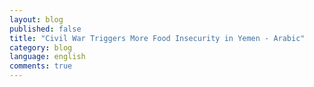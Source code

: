 ```yaml
---
layout: blog
published: false
title: "Civil War Triggers More Food Insecurity in Yemen - Arabic"
category: blog
language: english
comments: true
---
```


